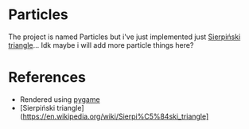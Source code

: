 # Particles

The project is named Particles but i've just implemented just [Sierpiński triangle](https://en.wikipedia.org/wiki/Sierpi%C5%84ski_triangle)...
Idk maybe i will add more particle things here?

# References
- Rendered using [pygame](https://pygame.org)
- [Sierpiński triangle](https://en.wikipedia.org/wiki/Sierpi%C5%84ski_triangle]
